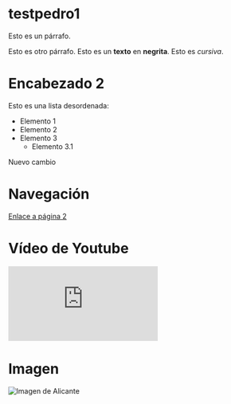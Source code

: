 # testpedro1

Esto es un párrafo.

Esto es otro párrafo. Esto es un __texto__ en **negrita**. Esto es *cursiva*.

# Encabezado 2

Esto es una lista desordenada:
* Elemento 1
* Elemento 2
* Elemento 3
  * Elemento 3.1
  
Nuevo cambio

# Navegación
[Enlace a página 2](pagina2.md)


# Vídeo de Youtube
<iframe src="https://www.youtube.com/embed/fe6HBw1y6bA" frameborder="0" allow="accelerometer; autoplay; clipboard-write; encrypted-media; gyroscope; picture-in-picture" allowfullscreen></iframe>


# Imagen
![Imagen de Alicante](https://dynamic-media-cdn.tripadvisor.com/media/photo-o/10/00/e6/2c/playa-la-granadella.jpg?w=1000&h=600&s=1)
